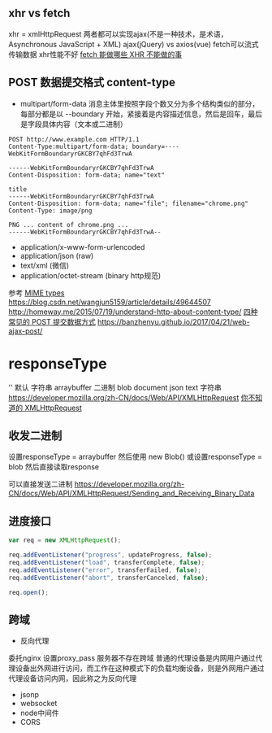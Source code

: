## xhr vs fetch

xhr = xmlHttpRequest
两者都可以实现ajax(不是一种技术，是术语，Asynchronous JavaScript + XML)
ajax(jQuery) vs axios(vue)
fetch可以流式传输数据 xhr性能不好
[fetch 能做哪些 XHR 不能做的事](https://brooch.me/2017/03/10/difference-between-fetch-and-XHR/)

## POST 数据提交格式 content-type

- multipart/form-data 消息主体里按照字段个数又分为多个结构类似的部分，每部分都是以 --boundary 开始，紧接着是内容描述信息，然后是回车，最后是字段具体内容（文本或二进制）

```text
POST http://www.example.com HTTP/1.1
Content-Type:multipart/form-data; boundary=----WebKitFormBoundaryrGKCBY7qhFd3TrwA

------WebKitFormBoundaryrGKCBY7qhFd3TrwA
Content-Disposition: form-data; name="text"

title
------WebKitFormBoundaryrGKCBY7qhFd3TrwA
Content-Disposition: form-data; name="file"; filename="chrome.png"
Content-Type: image/png

PNG ... content of chrome.png ...
------WebKitFormBoundaryrGKCBY7qhFd3TrwA--
```

- application/x-www-form-urlencoded
- application/json (raw)
- text/xml (微信)
- application/octet-stream (binary http规范)

参考
[MIME types](https://developer.mozilla.org/zh-CN/docs/Web/HTTP/Basics_of_HTTP/MIME_types)
<https://blog.csdn.net/wangjun5159/article/details/49644507>
<http://homeway.me/2015/07/19/understand-http-about-content-type/>
[四种常见的 POST 提交数据方式](https://imququ.com/post/four-ways-to-post-data-in-http.html)
<https://banzhenyu.github.io/2017/04/21/web-ajax-post/>

# responseType

'' 默认 字符串
arraybuffer 二进制
blob
document
json
text 字符串
<https://developer.mozilla.org/zh-CN/docs/Web/API/XMLHttpRequest>
[你不知道的 XMLHttpRequest](https://segmentfault.com/a/1190000008950789)

## 收发二进制

设置responseType = arraybuffer 然后使用 new Blob()
或设置responseType = blob 然后直接读取response

可以直接发送二进制
<https://developer.mozilla.org/zh-CN/docs/Web/API/XMLHttpRequest/Sending_and_Receiving_Binary_Data>

## 进度接口

```javascript
var req = new XMLHttpRequest();

req.addEventListener("progress", updateProgress, false);
req.addEventListener("load", transferComplete, false);
req.addEventListener("error", transferFailed, false);
req.addEventListener("abort", transferCanceled, false);

req.open();
```

## 跨域

- 反向代理

委托nginx 设置proxy_pass 服务器不存在跨域
普通的代理设备是内网用户通过代理设备出外网进行访问，而工作在这种模式下的负载均衡设备，则是外网用户通过代理设备访问内网，因此称之为反向代理

- jsonp
- websocket
- node中间件
- CORS